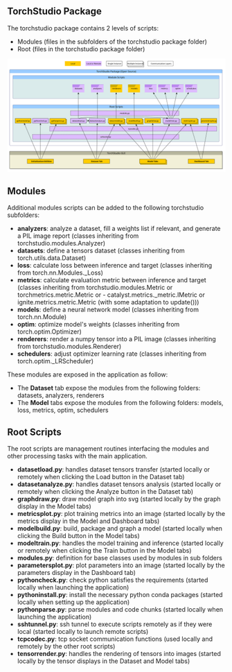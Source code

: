 TorchStudio Package
-------------------

The torchstudio package contains 2 levels of scripts:
- Modules (files in the subfolders of the torchstudio package folder)
- Root (files in the torchstudio package folder)

![TorchStudio Architecture](architecture.svg)

Modules
-------

Additional modules scripts can be added to the following torchstudio subfolders:

- **analyzers**: analyze a dataset, fill a weights list if relevant, and generate a PIL image report (classes inheriting from torchstudio.modules.Analyzer)
- **datasets**: define a tensors dataset (classes inheriting from torch.utils.data.Dataset)
- **loss**: calculate loss between inference and target (classes inheriting from torch.nn.Modules._Loss)
- **metrics**: calculate evaluation metric between inference and target (classes inheriting from torchstudio.modules.Metric or torchmetrics.metric.Metric or - catalyst.metrics._metric.IMetric or ignite.metrics.metric.Metric (with some adaptation to update()))
- **models**: define a neural network model (classes inheriting from torch.nn.Module)
- **optim**: optimize model's weights (classes inheriting from torch.optim.Optimizer)
- **renderers**: render a numpy tensor into a PIL image (classes inheriting from torchstudio.modules.Renderer)
- **schedulers**: adjust optimizer learning rate (classes inheriting from torch.optim._LRScheduler)

These modules are exposed in the application as follow:
- The **Dataset** tab expose the modules from the following folders: datasets, analyzers, renderers
- The **Model** tabs expose the modules from the following folders: models, loss, metrics, optim, schedulers

Root Scripts
------------

The root scripts are management routines interfacing the modules and other processing tasks with the main application.

- **datasetload.py**: handles dataset tensors transfer (started locally or remotely when clicking the Load button in the Dataset tab)
- **datasetanalyze.py**: handles dataset tensors analysis (started locally or remotely when clicking the Analyze button in the Dataset tab)
- **graphdraw.py**: draw model graph into svg (started locally by the graph display in the Model tabs)
- **metricsplot.py**: plot training metrics into an image (started locally by the metrics display in the Model and Dashboard tabs)
- **modelbuild.py**: build, package and graph a model (started locally when clicking the Build button in the Model tabs)
- **modeltrain.py**: handles the model training and inference (started locally or remotely when clicking the Train button in the Model tabs)
- **modules.py**: definition for base classes used by modules in sub folders
- **parametersplot.py**: plot parameters into an image (started locally by the parameters display in the Dashboard tab)
- **pythoncheck.py**: check python satisfies the requirements (started locally when launching the application)
- **pythoninstall.py**: install the necessary python conda packages (started locally when setting up the application)
- **pythonparse.py**: parse modules and code chunks (started locally when launching the application)
- **sshtunnel.py**: ssh tunnel to execute scripts remotely as if they were local (started locally to launch remote scripts)
- **tcpcodec.py**: tcp socket communication functions (used locally and remotely by the other root scripts)
- **tensorrender.py**: handles the rendering of tensors into images (started locally by the tensor displays in the Dataset and Model tabs)
